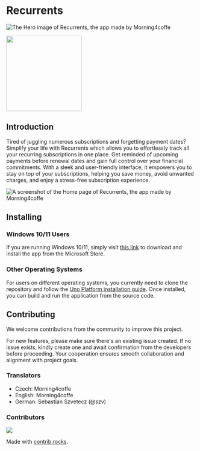 # Recurrents

![The Hero image of Recurrents, the app made by Morning4coffe](https://github.com/morning4coffe-dev/recurrents/blob/0f9c31020bad191e93025adec73f947c13ba6e9b/Assets/hero-large.png)

<a href="https://apps.microsoft.com/detail/9N5MJT8G06KC?launch=true&cid=github&mode=mini">
	<img src="https://get.microsoft.com/images/en-us%20dark.svg" width="200"/>
</a>

## Introduction

Tired of juggling numerous subscriptions and forgetting payment dates? Simplify your life with Recurrents which allows you to effortlessly track all your recurring subscriptions in one place. Get reminded of upcoming payments before renewal dates and gain full control over your financial commitments. With a sleek and user-friendly interface, it empowers you to stay on top of your subscriptions, helping you save money, avoid unwanted charges, and enjoy a stress-free subscription experience.

![A screenshot of the Home page of Recurrents, the app made by Morning4coffe](https://github.com/morning4coffe-dev/recurrents/blob/45eaa997f003c5deb373f8154e33d1da2103ad6d/Assets/Screenshots/01-home.png)

## Installing

### Windows 10/11 Users
If you are running Windows 10/11, simply visit [this link](https://www.microsoft.com/store/productId/9N5MJT8G06KC) to download and install the app from the Microsoft Store.

### Other Operating Systems
For users on different operating systems, you currently need to clone the repository and follow the [Uno Platform installation guide](https://platform.uno/docs/articles/get-started.html). Once installed, you can build and run the application from the source code.

## Contributing

We welcome contributions from the community to improve this project.

For new features, please make sure there's an existing issue created. If no issue exists, kindly create one and await confirmation from the developers before proceeding. Your cooperation ensures smooth collaboration and alignment with project goals. 

### Translators

- Czech: Morning4coffe
- English: Morning4coffe
- German: Sebastian Szvetecz (@szv)

### Contributors

<a href="https://github.com/morning4coffe-dev/recurrents/graphs/contributors">
  <img src="https://contrib.rocks/image?repo=morning4coffe-dev/recurrents" />
</a>

Made with [contrib.rocks](https://contrib.rocks).
